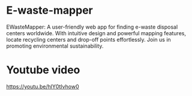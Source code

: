 # E-waste-mapper
 EWasteMapper: A user-friendly web app for finding e-waste disposal centers worldwide. With intuitive design and powerful mapping features, locate recycling centers and drop-off points effortlessly. Join us in promoting environmental sustainability.

 # Youtube video 
 https://youtu.be/hlY0tIvhow0
